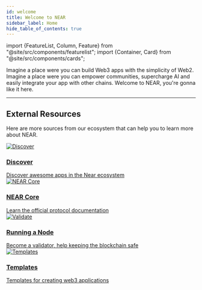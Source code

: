 ```yaml
---
id: welcome
title: Welcome to NEAR
sidebar_label: Home
hide_table_of_contents: true
---
```


import {FeatureList, Column, Feature} from "@site/src/components/featurelist";
import {Container, Card} from "@site/src/components/cards";

Imagine a place were you can build Web3 apps with the simplicity of Web2. Imagine a place were you can empower communities, supercharge AI and easily integrate your app with other chains. Welcome to NEAR, you're gonna like it here.

<Container>
    <Card img={require("@site/static/docs/assets/welcome-pages/protocol.png").default}
          title="NEAR Protocol"
          text="Learn what NEAR is and how it works"
          links={{
            "What is NEAR?": "/concepts/basics/protocol",
            "Named Accounts": "/concepts/protocol/account-id",
            "Access Keys": "/concepts/protocol/access-keys",
            "Transactions": "/concepts/protocol/transactions"
          }}
    />
    <Card img={require("@site/static/docs/assets/welcome-pages/chain-abstraction-landing.png").default}
          title="Chain Abstraction"
          text="Forget about the chain, focus on usability"
          links={{
            "What is Chain Abstraction?": "/build/chain-abstraction/what-is",
            "Chain Signatures ✨": "/build/chain-abstraction/chain-signatures",
            "Meta-transactions": "/build/chain-abstraction/meta-transactions",
            "FastAuth (Email login)": "/build/chain-abstraction/fastauth-sdk", 
          }}
    />
    <Card img={require("@site/static/docs/assets/welcome-pages/examples-landing.png").default}
          title="Web3 Applications"
          text="Supercharge your App using NEAR"
          links={{
            "What are Web3 Applications?": "/build/web3-apps/what-is",
            "Quickstart ✨": "/build/web3-apps/quickstart",
            "Create an AI Assistant 🤖✨": "/build/web3-apps/ai/ai-assistant",
            "Use a Contract in Your Frontend": "/build/web3-apps/integrate-contracts",
            "Social Components (BOS)": "/build/near-components/what-is",
          }}
    />
    <Card img={require("@site/static/docs/assets/welcome-pages/contracts.png").default}
          title="Smart Contracts"
          text="NEAR accounts can host small programs"
          links={{
            "What is a Contract?": "/build/smart-contracts/what-is",
            "Quickstart ✨": "/build/smart-contracts/quickstart",
            "Contract's Anatomy": "/build/smart-contracts/anatomy/",
            "Sandbox Testing": "/build/smart-contracts/testing/integration-test"
          }}
    />
    <Card img={require("@site/static/docs/assets/welcome-pages/primitives-landing.png").default}
          title="Primitives"
          text="FTs, NFTs, and everything your app needs"
          links={{
            "What are Primitives?": "/build/primitives/what-is",
            "Fungible Tokens (FT)": "/build/primitives/ft",
            "Non-Fungible Tokens (NFT)": "/build/primitives/nft",
            "Autonomous Organizations": "/build/primitives/dao",
            "Decentralized Exchanges": "/build/primitives/dex",
            "Linkdrops": "/build/primitives/linkdrop",
          }}
    />
    <Card img={require("@site/static/docs/assets/welcome-pages/data-lake-landing.png").default}
          title="Data Infrastructure"
          text="Easily extract and analyze on-chain data"
          links={{
            "What is Data Infrastructure?": "/build/data-infrastructure/what-is",
            "BigQuery": "/build/data-infrastructure/big-query",
            "QueryAPI": "/build/data-infrastructure/query-api/intro",
            "Lake Framework": "/concepts/advanced/near-lake-framework",
          }}
    />
</Container>

---

## External Resources

Here are more sources from our ecosystem that can help you to learn more about NEAR.

<div className="row cards">
  <div className="col col--6">
    <a href="https://dev.near.org/applications" target="_blank" rel="noopener noreferrer">
      <div className="card">
        <div className="card__image">
          <img src={require("@site/static/docs/assets/welcome-pages/awesomenear.jpg").default} alt="Discover" />
        </div>
        <div className="card__body">
          <h3>
          Discover
          </h3>
          Discover awesome apps in the Near ecosystem
        </div>
      </div>
    </a>
  </div>
  <div className="col col--6">
    <a href="https://near.github.io/nearcore/" target="_blank" rel="noopener noreferrer">
      <div className="card">
        <div className="card__image">
          <img src={require("@site/static/docs/assets/welcome-pages/nomicon.png").default} alt="NEAR Core" />
        </div>
        <div className="card__body">
          <h3>
          NEAR Core
          </h3>
          Learn the official protocol documentation
        </div>
      </div>
    </a>
  </div>
  <div className="col col--6">
    <a href="https://near-nodes.io" target="_blank" rel="noopener noreferrer">
      <div className="card">
        <div className="card__image">
          <img src={require("@site/static/docs/assets/welcome-pages/validate.png").default} alt="Validate" />
        </div>
        <div className="card__body">
          <h3>
          Running a Node
          </h3>
          Become a validator, help keeping the blockchain safe
        </div>
      </div>
    </a>
  </div>
  <div className="col col--6">
    <a href="https://templates.mintbase.xyz/" target="_blank" rel="noopener noreferrer">
      <div className="card">
        <div className="card__image">
          <img src={require("@site/static/docs/assets/welcome-pages/mintbase-templates.png").default} alt="Templates" />
        </div>
        <div className="card__body">
          <h3>
          Templates
          </h3>
          Templates for creating web3 applications
        </div>
      </div>
    </a>
  </div>
</div>
